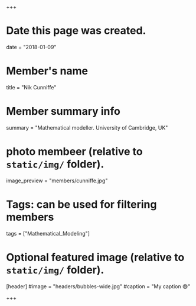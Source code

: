 +++
# Date this page was created.
date = "2018-01-09"

# Member's name
title = "Nik Cunniffe"

# Member summary info
summary = "Mathematical modeller. University of Cambridge, UK"

# photo membeer (relative to `static/img/` folder).
image_preview = "members/cunniffe.jpg"

# Tags: can be used for filtering members
tags = ["Mathematical_Modeling"]

# Optional featured image (relative to `static/img/` folder).
[header]
#image = "headers/bubbles-wide.jpg"
#caption = "My caption :smile:"

+++
